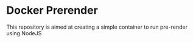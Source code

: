 # Docker Prerender

This repository is aimed at creating a simple container to run pre-render using NodeJS
